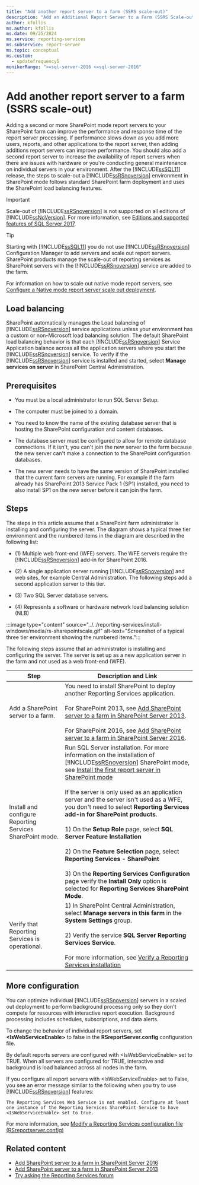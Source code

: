 ```yaml
---
title: "Add another report server to a farm (SSRS scale-out)"
description: "Add an Additional Report Server to a Farm (SSRS Scale-out)"
author: kfollis
ms.author: kfollis
ms.date: 09/25/2024
ms.service: reporting-services
ms.subservice: report-server
ms.topic: conceptual
ms.custom:
  - updatefrequency5
monikerRange: ">=sql-server-2016 <=sql-server-2016"
---
```


# Add another report server to a farm (SSRS scale-out)

  Adding a second or more SharePoint mode report servers to your SharePoint farm can improve the performance and response time of the report server processing. If performance slows down as you add more users, reports, and other applications to the report server, then adding additions report servers can improve performance. You should also add a second report server to increase the availability of report servers when there are issues with hardware or you're conducting general maintenance on individual servers in your environment. After the [!INCLUDE[ssSQL11](../../includes/sssql11-md.md)] release, the steps to scale-out a [!INCLUDE[ssRSnoversion](../../includes/ssrsnoversion-md.md)] environment in SharePoint mode follows standard SharePoint farm deployment and uses the SharePoint load balancing features.  
  
> [!IMPORTANT]  
>  Scale-out of [!INCLUDE[ssRSnoversion](../../includes/ssrsnoversion-md.md)] is not supported on all editions of [!INCLUDE[ssNoVersion](../../includes/ssnoversion-md.md)]. For more information, see [Editions and supported features of SQL Server 2017](../../sql-server/editions-and-components-of-sql-server-2017.md#SSRS).
  
> [!TIP]  
>  Starting with [!INCLUDE[ssSQL11](../../includes/sssql11-md.md)] you do not use [!INCLUDE[ssRSnoversion](../../includes/ssrsnoversion-md.md)] Configuration Manager to add servers and scale out report servers. SharePoint products manage the scale-out of reporting services as SharePoint servers with the [!INCLUDE[ssRSnoversion](../../includes/ssrsnoversion-md.md)] service are added to the farm.  
  
 For information on how to scale out native mode report servers, see [Configure a Native mode report server scale out deployment](../../reporting-services/install-windows/configure-a-native-mode-report-server-scale-out-deployment.md).  
  
##  <a name="bkmk_loadbalancing"></a> Load balancing  
 SharePoint automatically manages the Load balancing of [!INCLUDE[ssRSnoversion](../../includes/ssrsnoversion-md.md)] service applications unless your environment has a custom or non-Microsoft load balancing solution. The default SharePoint load balancing behavior is that each [!INCLUDE[ssRSnoversion](../../includes/ssrsnoversion-md.md)] Service Application balance across all the application servers where you start the [!INCLUDE[ssRSnoversion](../../includes/ssrsnoversion-md.md)] service. To verify if the [!INCLUDE[ssRSnoversion](../../includes/ssrsnoversion-md.md)] service is installed and started, select **Manage services on server** in SharePoint Central Administration.  
  
##  <a name="bkmk_prerequisites"></a> Prerequisites  
  
-   You must be a local administrator to run SQL Server Setup.  
  
-   The computer must be joined to a domain.  
  
-   You need to know the name of the existing database server that is hosting the SharePoint configuration and content databases.  
  
-   The database server must be configured to allow for remote database connections.  If it isn't, you can't join the new server to the farm because the new server can't make a connection to the SharePoint configuration databases.  
  
-   The new server needs to have the same version of SharePoint installed that the current farm servers are running. For example if the farm already has SharePoint 2013 Service Pack 1 (SP1) installed, you need to also install SP1 on the new server before it can join the farm.  
  
##  <a name="bkmk_steps"></a> Steps  
 The steps in this article assume that a SharePoint farm administrator is installing and configuring the server. The diagram shows a typical three tier environment and the numbered items in the diagram are described in the following list:  
  
-   (1) Multiple web front-end (WFE) servers. The WFE servers require the [!INCLUDE[ssRSnoversion](../../includes/ssrsnoversion-md.md)] add-in for SharePoint 2016.  
  
-   (2) A single application server running [!INCLUDE[ssRSnoversion](../../includes/ssrsnoversion-md.md)] and web sites, for example Central Administration. The following steps add a second application server to this tier.  
  
-   (3) Two SQL Server database servers.  
  
-   (4) Represents a software or hardware network load balancing solution (NLB)  

:::image type="content" source="../../reporting-services/install-windows/media/rs-sharepointscale.gif" alt-text="Screenshot of a typical three tier environment showing the numbered items.":::
  
 The following steps assume that an administrator is installing and configuring the server. The server is set up as a new application server in the farm and not used as a web front-end (WFE).  
  
|Step|Description and Link|  
|----------|--------------------------|  
|Add a SharePoint server to a farm.|You need to install SharePoint to deploy another Reporting Services application.<br/><br/>For SharePoint 2013, see [Add SharePoint server to a farm in SharePoint Server 2013](/SharePoint/install/add-web-or-application-server-to-the-farm).<br/><br/>For SharePoint 2016, see [Add SharePoint server to a farm in SharePoint Server 2016](/SharePoint/install/add-a-server-to-a-sharepoint-server-2016-farm).|  
|Install and configure Reporting Services SharePoint mode.|Run SQL Server installation. For more information on the installation of [!INCLUDE[ssRSnoversion](../../includes/ssrsnoversion-md.md)] SharePoint mode, see [Install the first report server in SharePoint mode](install-the-first-report-server-in-sharepoint-mode.md)<br /><br /> If the server is only used as an application server and the server isn't used as a WFE, you don't need to select **Reporting Services add-in for SharePoint products**.<br /><br /> 1) On the **Setup Role** page, select **SQL Server Feature Installation**<br /><br /> 2) On the **Feature Selection** page, select **Reporting Services - SharePoint**<br /><br /> 3) On the **Reporting Services Configuration**  page verify the **Install Only** option is selected for **Reporting Services SharePoint Mode**.|  
|Verify that Reporting Services is operational.|1) In SharePoint Central Administration, select **Manage servers in this farm** in the **System Settings** group.<br /><br /> 2) Verify the service **SQL Server Reporting Services Service**.<br /><br />For more information, see [Verify a Reporting Services installation](../../reporting-services/install-windows/verify-a-reporting-services-installation.md)|  
  
##  <a name="bkmk_additional"></a> More configuration  
 You can optimize individual [!INCLUDE[ssRSnoversion](../../includes/ssrsnoversion-md.md)] servers in a scaled out deployment to perform background processing only so they don't compete for resources with interactive report execution. Background processing includes schedules, subscriptions, and data alerts.  
  
 To change the behavior of individual report servers, set **\<IsWebServiceEnable>** to false in the **RSreportServer.config** configuration file.  
  
 By default reports servers are configured with \<IsWebServiceEnable> set to TRUE. When all servers are configured for TRUE, interactive and background is load balanced across all nodes in the farm.  
  
 If you configure all report servers with \<IsWebServiceEnable> set to False, you see an error message similar to the following when you try to use [!INCLUDE[ssRSnoversion](../../includes/ssrsnoversion-md.md)] features:  
  
```output
The Reporting Services Web Service is not enabled. Configure at least one instance of the Reporting Services SharePoint Service to have <IsWebServiceEnable> set to true.
```
 
 For more information, see [Modify a Reporting Services configuration file &#40;RSreportserver.config&#41;](../../reporting-services/report-server/modify-a-reporting-services-configuration-file-rsreportserver-config.md)  

## Related content

- [Add SharePoint server to a farm in SharePoint Server 2016](/SharePoint/install/add-a-server-to-a-sharepoint-server-2016-farm)
- [Add SharePoint server to a farm in SharePoint Server 2013](/SharePoint/install/add-web-or-application-server-to-the-farm)
- [Try asking the Reporting Services forum](https://go.microsoft.com/fwlink/?LinkId=620231)
